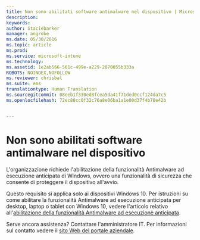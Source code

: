 ```yaml
---
title: Non sono abilitati software antimalware nel dispositivo | Microsoft Intune
description: 
keywords: 
author: Staciebarker
manager: angrobe
ms.date: 05/30/2016
ms.topic: article
ms.prod: 
ms.service: microsoft-intune
ms.technology: 
ms.assetid: 1e2ab566-561c-499e-a229-2870055b333a
ROBOTS: NOINDEX,NOFOLLOW
ms.reviewer: chrisbal
ms.suite: ems
translationtype: Human Translation
ms.sourcegitcommit: 08eeb1f330ed8fcea5da41f71ded0ccf124da7c5
ms.openlocfilehash: 72ec88cc0f32c76a8e06ba1a1e00d37f4b78e42b


---
```



# Non sono abilitati software antimalware nel dispositivo

L'organizzazione richiede l'abilitazione della funzionalità Antimalware ad esecuzione anticipata di Windows, ovvero una funzionalità di sicurezza che consente di proteggere il dispositivo all'avvio.

Questo requisito si applica solo ai dispositivi Windows 10. Per istruzioni su come abilitare la funzionalità Antimalware ad esecuzione anticipata per desktop, laptop o tablet con Windows 10, vedere l'articolo relativo all'[abilitazione della funzionalità Antimalware ad esecuzione anticipata](https://gallery.technet.microsoft.com/How-to-turn-on-Early-84552ec5).

Serve ancora assistenza? Contattare l'amministratore IT. Per informazioni sul contatto vedere il [sito Web del portale aziendale](http://portal.manage.microsoft.com).





<!--HONumber=Aug16_HO5-->


